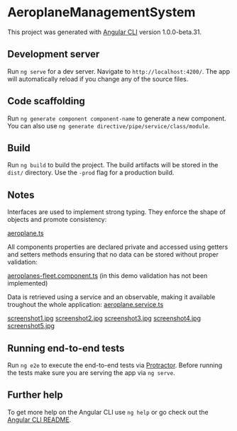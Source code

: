 # AeroplaneManagementSystem

This project was generated with [Angular CLI](https://github.com/angular/angular-cli) version 1.0.0-beta.31.

## Development server
Run `ng serve` for a dev server. Navigate to `http://localhost:4200/`. The app will automatically reload if you change any of the source files.

## Code scaffolding

Run `ng generate component component-name` to generate a new component. You can also use `ng generate directive/pipe/service/class/module`.

## Build

Run `ng build` to build the project. The build artifacts will be stored in the `dist/` directory. Use the `-prod` flag for a production build.

## Notes

Interfaces are used to implement strong typing. They enforce the shape of objects and promote consistency:

[aeroplane.ts](https://github.com/DonatoCappiello/Aeroplane-Management-System/blob/master/src/app/aeroplanes-fleet/aeroplane.ts)


All components properties are declared private and accessed using getters and setters methods ensuring that no data can be stored without proper validation:

[aeroplanes-fleet.component.ts](https://github.com/DonatoCappiello/Aeroplane-Management-System/blob/master/src/app/aeroplanes-fleet/aeroplanes-fleet.component.ts)
(in this demo validation has not been implemented)


Data is retrieved using a service and an observable, making it available troughout the whole application:
[aeroplane.service.ts](https://github.com/DonatoCappiello/Aeroplane-Management-System/blob/master/src/app/services/aeroplane.service.ts)

[screenshot1.jpg](https://github.com/DonatoCappiello/Aeroplane-Management-System/blob/master/screenshot1.jpg)
[screenshot2.jpg](https://github.com/DonatoCappiello/Aeroplane-Management-System/blob/master/screenshot2.jpg)
[screenshot3.jpg](https://github.com/DonatoCappiello/Aeroplane-Management-System/blob/master/screenshot3.jpg)
[screenshot4.jpg](https://github.com/DonatoCappiello/Aeroplane-Management-System/blob/master/screenshot4.jpg)
[screenshot5.jpg](https://github.com/DonatoCappiello/Aeroplane-Management-System/blob/master/screenshot5.jpg)

## Running end-to-end tests

Run `ng e2e` to execute the end-to-end tests via [Protractor](http://www.protractortest.org/).
Before running the tests make sure you are serving the app via `ng serve`.

## Further help

To get more help on the Angular CLI use `ng help` or go check out the [Angular CLI README](https://github.com/angular/angular-cli/blob/master/README.md).
